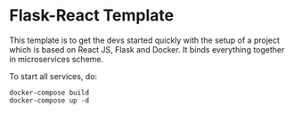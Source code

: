 # Flask-React Template

This template is to get the devs started quickly with the setup of a project
which is based on React JS, Flask and Docker. It binds everything together in
microservices scheme.

To start all services, do:

```
docker-compose build
docker-compose up -d
```
